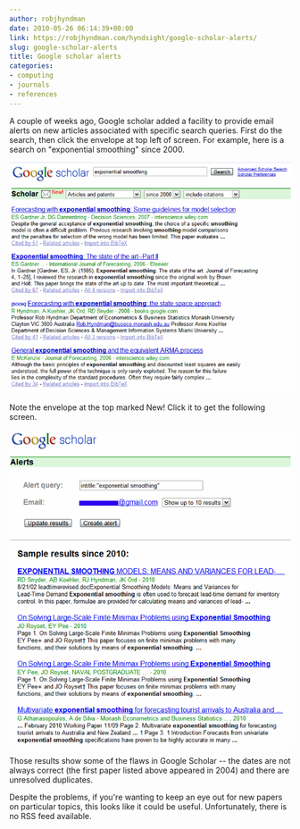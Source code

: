 ```yaml
---
author: robjhyndman
date: 2010-05-26 06:14:39+00:00
link: https://robjhyndman.com/hyndsight/google-scholar-alerts/
slug: google-scholar-alerts
title: Google scholar alerts
categories:
- computing
- journals
- references
---
```


A couple of weeks ago, Google scholar added a facility to provide email alerts on new articles associated with specific search queries. First do the search, then click the envelope at top left of screen. For example, here is a search on "exponential smoothing" since 2000.

[![](/files/scholar_expsmooth.gif)](/files/scholar_expsmooth.gif)

Note the envelope at the top marked New! Click it to get the following screen.


[![](/files/scholar_expsmooth2.gif)](/files/scholar_expsmooth2.gif)


Those results show some of the flaws in Google Scholar -- the dates are not always correct (the first paper listed above appeared in 2004) and there are unresolved duplicates.

Despite the problems, if you're wanting to keep an eye out for new papers on particular topics, this looks like it could be useful. Unfortunately, there is no RSS feed available.
